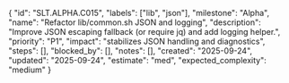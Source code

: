 {
  "id": "SLT.ALPHA.C015",
  "labels": ["lib", "json"],
  "milestone": "Alpha",
  "name": "Refactor lib/common.sh JSON and logging",
  "description": "Improve JSON escaping fallback (or require jq) and add logging helper.",
  "priority": "P1",
  "impact": "stabilizes JSON handling and diagnostics",
  "steps": [],
  "blocked_by": [],
  "notes": [],
  "created": "2025-09-24",
  "updated": "2025-09-24",
  "estimate": "med",
  "expected_complexity": "medium"
}

